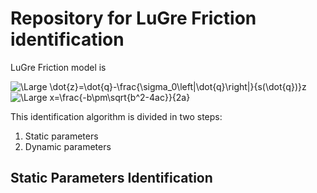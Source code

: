 # Repository for LuGre Friction identification
LuGre Friction model is 

<img src="https://latex.codecogs.com/svg.latex?\Large&space;\dot{z}=\dot{q}-\frac{\sigma_0\left|\dot{q}\right|}{s(\dot{q})}z" title="\Large \dot{z}=\dot{q}-\frac{\sigma_0\left|\dot{q}\right|}{s(\dot{q})}z" />

<img src="https://latex.codecogs.com/svg.latex?\Large&space;x=\frac{-b\pm\sqrt{b^2-4ac}}{2a}" title="\Large x=\frac{-b\pm\sqrt{b^2-4ac}}{2a}" />

This identification algorithm is divided in two steps: 
1. Static parameters
2. Dynamic parameters

## Static Parameters Identification
